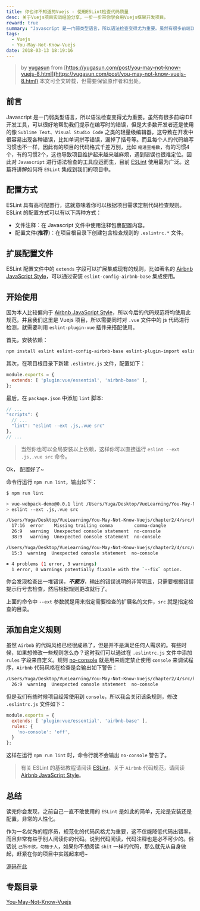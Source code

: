 ```yaml
---
title: 你也许不知道的Vuejs - 使用ESLint检查代码质量
desc: 关于Vuejs项目实战经验分享，一步一步带你学会用Vuejs框架开发项目。
reward: true
summary: "Javascript 是一门弱类型语言，所以语法检查变得尤为重要。虽然有很多前端IDE开发工具，可以很好地帮助我们提示在编写时的错误，但是大多数开发者还是使用的像 `Sublime Text`、`Visual Studio Code` 之类的轻量级编辑器，这导致在开发中很容易出现各种错误，比如单词拼写错误，漏掉了括号等。而且每个人的代码编写习惯也不一样，因此有的项目的代码格式千差万别，比如 `缩进空格数`，有的习惯4个，有的习惯2个，这也导致项目维护起来越来越麻烦，遇到错误也很难定位。因此对 `Javascript` 进行语法检查的工具应运而生，目前 [ESLint](https://eslint.org/) 使用最为广泛。这篇将讲解如何将 `ESLint` 集成到我们的项目中。"
tags:
  - Vuejs
  - You-May-Not-Know-Vuejs
date: 2018-03-13 18:19:16
---
```


> by [yugasun](https://yugasun.com) from [https://yugasun.com/post/you-may-not-know-vuejs-8.html](https://yugasun.com/post/you-may-not-know-vuejs-8.html)
本文可全文转载，但需要保留原作者和出处。

## 前言

Javascript 是一门弱类型语言，所以语法检查变得尤为重要。虽然有很多前端IDE开发工具，可以很好地帮助我们提示在编写时的错误，但是大多数开发者还是使用的像 `Sublime Text`、`Visual Studio Code` 之类的轻量级编辑器，这导致在开发中很容易出现各种错误，比如单词拼写错误，漏掉了括号等。而且每个人的代码编写习惯也不一样，因此有的项目的代码格式千差万别，比如 `缩进空格数`，有的习惯4个，有的习惯2个，这也导致项目维护起来越来越麻烦，遇到错误也很难定位。因此对 `Javascript` 进行语法检查的工具应运而生，目前 [ESLint](https://eslint.org/) 使用最为广泛。这篇将讲解如何将 `ESLint` 集成到我们的项目中。

## 配置方式

ESLint 具有高可配置行，这就意味着你可以根据项目需求定制代码检查规则。ESLint 的配置方式可以有以下两种方式：

* 文件注释：在 Javascript 文件中使用注释包裹配置内容。
* 配置文件(**推荐**)：在项目根目录下创建包含检查规则的 `.eslintrc.*` 文件。

## 扩展配置文件

ESLint 配置文件中的 `extends` 字段可以扩展集成现有的规则，比如著名的 [Airbnb JavaScript Style](https://github.com/airbnb/javascript)，可以通过安装 `eslint-config-airbnb-base` 集成使用。

## 开始使用

因为本人比较偏向于 [Airbnb JavaScript Style](https://github.com/airbnb/javascript)，所以今后的代码规范将均使用此规范。并且我们这里是 Vuejs 项目，所以需要同时对 `.vue` 文件中的 js 代码进行检测，就需要利用 `eslint-plugin-vue` 插件来搭配使用。

首先，安装依赖：

```bash
npm install eslint eslint-config-airbnb-base eslint-plugin-import eslint-plugin-vue --save-dev
```

其次，在项目根目录下新建 `.eslintrc.js` 文件，配置如下：

```js
module.exports = {
  extends: [ 'plugin:vue/essential', 'airbnb-base' ],
};
```

最后，在 `package.json` 中添加 `lint` 脚本:

```js
// ...
"scripts": {
  // ...
  "lint": "eslint --ext .js,.vue src"
},
// ...
```

> 当然你也可以全局安装以上依赖，这样你可以直接运行 `eslint --ext .js,.vue src` 命令。

Ok， 配置好了~

命令行运行 `npm run lint`，输出如下：

```bash
$ npm run lint

> vue-webpack-demo@0.0.1 lint /Users/Yuga/Desktop/VueLearning/You-May-Not-Know-Vuejs/chapter2/4
> eslint --ext .js,.vue src

/Users/Yuga/Desktop/VueLearning/You-May-Not-Know-Vuejs/chapter2/4/src/hello1.vue
  17:16  error    Missing trailing comma        comma-dangle
  26:9   warning  Unexpected console statement  no-console
  38:9   warning  Unexpected console statement  no-console

/Users/Yuga/Desktop/VueLearning/You-May-Not-Know-Vuejs/chapter2/4/src/utils.js
  15:3  warning  Unexpected console statement  no-console

✖ 4 problems (1 error, 3 warnings)
  1 error, 0 warnings potentially fixable with the `--fix` option.
```

你会发现检查出一堆错误，___不要方___，输出的错误说明的非常明显，只需要根据错误提示行号去检查，然后根据规则更改就行了。

上面的命令中 `--ext` 参数就是用来指定需要检查的扩展名的文件，`src` 就是指定检查的目录。

## 添加自定义规则

虽然 `Airbnb` 的代码风格已经很成熟了，但是并不是满足任何人需求的。有些时候，如果想修改一些规则怎么办？这时我们可以通过在 `.eslintrc.js` 文件中添加 `rules` 字段来自定义。规则 [no-console](https://eslint.org/docs/rules/no-console) 就是用来规定禁止使用 `console` 来调试程序，`Airbnb` 代码风格在检查是会输出如下警告：

```bash
/Users/Yuga/Desktop/VueLearning/You-May-Not-Know-Vuejs/chapter2/4/src/hello1.vue
  26:9  warning  Unexpected console statement  no-console
```

但是我们有些时候项目经常使用到 `console`，所以我会关闭该条规则，修改 `.eslintrc.js` 文件如下：

```js
module.exports = {
  extends: [ 'plugin:vue/essential', 'airbnb-base' ],
  rules: {
    'no-console': 'off',
  }
};
```

这样在运行 `npm run lint` 时，命令行就不会输出 `no-console` 警告了。

> 有关 ESLint 的基础教程请阅读 [ESLint](http://javascript.ruanyifeng.com/tool/lint.html)，关于 `Airbnb` 代码规范，请阅读 [Airbnb JavaScript Style](https://github.com/airbnb/javascript)。

## 总结

读完你会发现，之前自己一直不敢使用的 `ESLint` 是如此的简单，无论是安装还是配置，非常的人性化。

作为一名优秀的程序员，规范化的代码风格尤为重要，这不仅能降低代码出错率，而且非常有益于别人阅读你的代码。说到代码阅读，代码注释也是必不可少的。俗话说 `己所不欲，勿施于人`，如果你不想阅读 `shit` 一样的代码，那么就先从自身做起，赶紧在你的项目中实践起来吧~

[源码在此](https://github.com/yugasun/You-May-Not-Know-Vuejs/blob/master/chapter2/4)

## 专题目录

[You-May-Not-Know-Vuejs](https://github.com/yugasun/You-May-Not-Know-Vuejs#%E6%96%87%E7%AB%A0%E7%9B%B4%E9%80%9A%E8%BD%A6)
